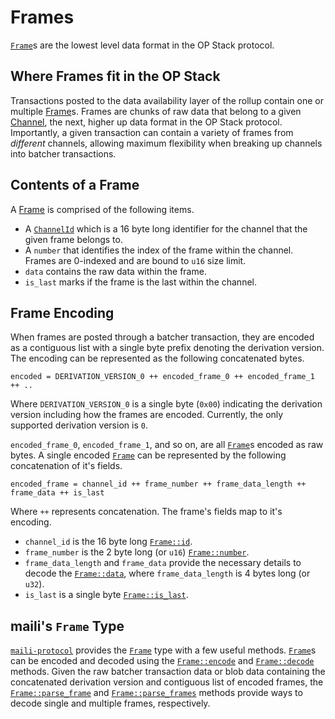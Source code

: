 # Frames

[`Frame`][frame]s are the lowest level data format in the OP Stack protocol.


## Where Frames fit in the OP Stack

Transactions posted to the data availability layer of the rollup
contain one or multiple [Frame][frame]s. Frames are chunks of raw data that
belong to a given [Channel][channel], the next, higher up data format in the
OP Stack protocol. Importantly, a given transaction can contain
a variety of frames from _different_ channels, allowing maximum flexibility
when breaking up channels into batcher transactions.


## Contents of a Frame

A [Frame][frame] is comprised of the following items.
- A [`ChannelId`][cid] which is a 16 byte long identifier for the channel that
  the given frame belongs to.
- A `number` that identifies the index of the frame within the channel. Frames
  are 0-indexed and are bound to `u16` size limit.
- `data` contains the raw data within the frame.
- `is_last` marks if the frame is the last within the channel.


## Frame Encoding

When frames are posted through a batcher transaction, they are encoded as a
contiguous list with a single byte prefix denoting the derivation version.
The encoding can be represented as the following concatenated bytes.

```
encoded = DERIVATION_VERSION_0 ++ encoded_frame_0 ++ encoded_frame_1 ++ ..
```

Where `DERIVATION_VERSION_0` is a single byte (`0x00`) indicating the derivation
version including how the frames are encoded. Currently, the only supported
derivation version is `0`.


`encoded_frame_0`, `encoded_frame_1`, and so on, are all [`Frame`][frame]s encoded
as raw bytes. A single encoded [`Frame`][frame] can be represented by the following
concatenation of it's fields.

```
encoded_frame = channel_id ++ frame_number ++ frame_data_length ++ frame_data ++ is_last
```

Where `++` represents concatenation. The frame's fields map to it's encoding.
- `channel_id` is the 16 byte long [`Frame::id`][id].
- `frame_number` is the 2 byte long (or `u16`) [`Frame::number`][number].
- `frame_data_length` and `frame_data` provide the necessary details to decode
  the [`Frame::data`][data], where `frame_data_length` is 4 bytes long (or `u32`).
- `is_last` is a single byte [`Frame::is_last`][is_last].


## maili's `Frame` Type

[`maili-protocol`][protocol] provides the [`Frame`][frame] type with a few useful
methods. [`Frame`][frame]s can be encoded and decoded using the [`Frame::encode`][encode]
and [`Frame::decode`][decode] methods. Given the raw batcher transaction data or blob data
containing the concatenated derivation version and contiguous list of encoded frames,
the [`Frame::parse_frame`][parse_frame] and [`Frame::parse_frames`][parse_frames] methods
provide ways to decode single and multiple frames, respectively.


<!-- Links -->

[encode]: https://docs.rs/maili-protocol/latest/maili_protocol/struct.Frame.html#method.encode
[decode]: https://docs.rs/maili-protocol/latest/maili_protocol/struct.Frame.html#method.decode

[parse_frame]: https://docs.rs/maili-protocol/latest/maili_protocol/struct.Frame.html#method.parse_frame
[parse_frames]: https://docs.rs/maili-protocol/latest/maili_protocol/struct.Frame.html#method.parse_frames

[protocol]: https://crates.io/crate/maili-protocol

[id]: https://docs.rs/maili-protocol/latest/maili_protocol/struct.Frame.html#structfield.id
[number]: https://docs.rs/maili-protocol/latest/maili_protocol/struct.Frame.html#structfield.number
[data]: https://docs.rs/maili-protocol/latest/maili_protocol/struct.Frame.html#structfield.data
[is_last]: https://docs.rs/maili-protocol/latest/maili_protocol/struct.Frame.html#structfield.is_last

[cid]: https://docs.rs/maili-protocol/latest/maili_protocol/type.ChannelId.html
[channel]: https://docs.rs/maili-protocol/latest/maili_protocol/struct.Channel.html
[frame]: https://docs.rs/maili-protocol/latest/maili_protocol/struct.Frame.html
